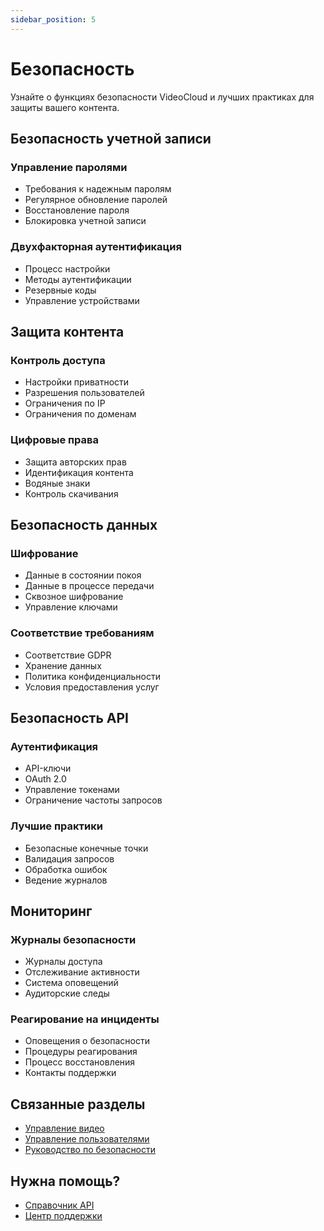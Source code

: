 ```yaml
---
sidebar_position: 5
---
```


# Безопасность

Узнайте о функциях безопасности VideoCloud и лучших практиках для защиты вашего контента.

## Безопасность учетной записи

### Управление паролями
- Требования к надежным паролям
- Регулярное обновление паролей
- Восстановление пароля
- Блокировка учетной записи

### Двухфакторная аутентификация
- Процесс настройки
- Методы аутентификации
- Резервные коды
- Управление устройствами

## Защита контента

### Контроль доступа
- Настройки приватности
- Разрешения пользователей
- Ограничения по IP
- Ограничения по доменам

### Цифровые права
- Защита авторских прав
- Идентификация контента
- Водяные знаки
- Контроль скачивания

## Безопасность данных

### Шифрование
- Данные в состоянии покоя
- Данные в процессе передачи
- Сквозное шифрование
- Управление ключами

### Соответствие требованиям
- Соответствие GDPR
- Хранение данных
- Политика конфиденциальности
- Условия предоставления услуг

## Безопасность API

### Аутентификация
- API-ключи
- OAuth 2.0
- Управление токенами
- Ограничение частоты запросов

### Лучшие практики
- Безопасные конечные точки
- Валидация запросов
- Обработка ошибок
- Ведение журналов

## Мониторинг

### Журналы безопасности
- Журналы доступа
- Отслеживание активности
- Система оповещений
- Аудиторские следы

### Реагирование на инциденты
- Оповещения о безопасности
- Процедуры реагирования
- Процесс восстановления
- Контакты поддержки

## Связанные разделы

- [Управление видео](/docs/user-guide/video-management)
- [Управление пользователями](/docs/user-guide/user-management)
- [Руководство по безопасности](/docs/security/security-guide)

## Нужна помощь?

- [Справочник API](/docs/api/api-overview)
- [Центр поддержки](https://support.videocloud.com) 